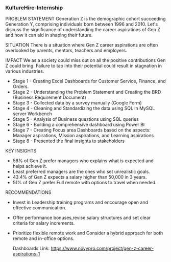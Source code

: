 ### KultureHire-Internship

PROBLEM STATEMENT
Generation Z is the demographic cohort succeeding Generation Y, comprising individuals born between 1996 and 2010. Let's discuss the significance of understanding the career aspirations of Gen Z and how it can aid in shaping their future.

SITUATION
There is a situation where Gen Z career aspirations are often overlooked by parents, mentors, teachers and employers.

IMPACT
We as a society could miss out on all the positive contributions Gen Z could bring. Failure to tap into their potential could result in stagnation in various industries.


* Stage 1 - Creating Excel Dashboards for Customer Service, Finance, and Orders. 
* Stage 2 - Understanding the Problem Statement and Creating the BRD (Business Requirement Document)
* Stage 3 - Collected data by a survey manually (Google Form) 
* Stage 4 - Cleaning and Standardizing the data using SQL in MySQL server Workbench
* Stage 5 - Analysis of Business questions using SQL queries
* Stage 6 - Building a comprehensive dashboard using Power BI
* Stage 7 - Creating Focus area Dashboards based on the aspects: Manager aspirations, Mission aspirations, and Learning aspirations
* Stage 8 - Presented the final insights to stakeholders

KEY INSIGHTS
* 56% of Gen Z prefer managers who explains what is expected and helps achieve it.
* Least preferred managers are the ones who set unrealistic goals.
* 43.4% of Gen Z expects a salary higher than 50,000 in 3 years.
* 51% of Gen Z prefer Full remote with options to travel when needed.
  
RECOMMENDATIONS
* Invest in Leadership training programs and encourage open and effective communication.
* Offer performance bonuses,revise salary structures and set clear criteria for salary increments.
* Prioritize flexible remote work and Consider a hybrid approach for both remote and in-office options.


  Dashboards Link: https://www.novypro.com/project/gen-z-career-aspirations-1
